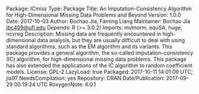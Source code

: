Package: ICmiss
Type: Package
Title: An Imputation-Consistency Algorithm for High-Dimensional Missing
        Data Problems and Beyond
Version: 1.0.0
Date: 2017-10-03
Author: Bochao Jia, Faming Liang
Maintainer: Bochao Jia <jbc409@ufl.edu>
Depends: R (>= 3.0.2)
Imports: mvtnorm, equSA, huge, ncvreg
Description: Missing data are frequently encountered in high-dimensional data analysis, 
but they are usually difficult to deal with using standard algorithms, such as the EM algorithm and its variants. 
This package provides a general algorithm, the so-called imputation-consistency (IC) algorithm, 
for high-dimensional missing data problems. This package has also extended the applications of the IC algorithm 
to random coefficient models. 
License: GPL-2
LazyLoad: true
Packaged: 2017-10-11 14:01:09 UTC; jia97
NeedsCompilation: yes
Repository: CRAN
Date/Publication: 2017-09-29 00:19:24 UTC
RoxygenNote: 6.0.1
